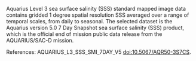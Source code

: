Aquarius Level 3 sea surface salinity (SSS) standard mapped image data contains gridded 1 degree spatial resolution SSS averaged over a range of temporal scales, from daily to seasonal. The selected dataset is the Aquarius version 5.0 7 Day Snapshot sea surface salinity (SSS) product, which is the official end of mission public data release from the AQUARIUS/SAC-D mission.

References: AQUARIUS_L3_SSS_SMI_7DAY_V5 [doi:10.5067/AQR50-3S7CS](https://doi.org/10.5067/AQR50-3S7CS).
